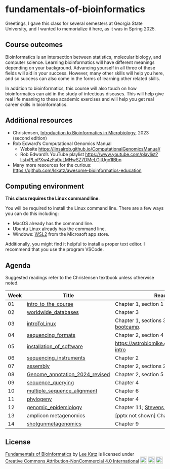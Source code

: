 # fundamentals-of-bioinformatics

Greetings, I gave this class for several semesters at Georgia State University, and I wanted to memorialize it here, as it was in Spring 2025.

## Course outcomes

Bioinformatics is an intersection between statistics, molecular biology, and computer science. Learning bioinformatics will have different meanings depending on your background. Advancing yourself in all three of these fields will aid in your success. However, many other skills will help you here, and so success can also come in the forms of learning other related skills.

In addition to bioinformatics, this course will also touch on how bioinformatics can aid in the study of infectious diseases. This will help give real life meaning to these academic exercises and will help you get real career skills in bioinformatics.

## Additional resources

* Christensen, [Introduction to Bioinformatics in Microbiology](https://a.co/d/6LzF0Oe), 2023 (second edition)
* Rob Edward’s Computational Genomics Manual 
  * Website <https://linsalrob.github.io/ComputationalGenomicsManual/>
  * Rob Edward’s YouTube playlist <https://www.youtube.com/playlist?list=PLpPXw4zFa0uLMHwSZ7DMeLGjIUgo1IBbn>
* Many more resources for the curious: <https://github.com/lskatz/awesome-bioinformatics-education>

## Computing environment

**This class requires the Linux command line**.

You will be required to install the Linux command line. There are a few ways you can do this including:

* MacOS already has the command line.
* Ubuntu Linux already has the command line.
* Windows: [WSL2](https://apps.microsoft.com/store/detail/windows-subsystem-for-linux/9P9TQF7MRM4R) from the Microsoft app store.

Additionally, you might find it helpful to install a proper text editor. I recommend that you use the program VSCode.

## Agenda

Suggested readings refer to the Christensen textbook unless otherwise noted.

| Week | Title | Readings | Quiz |
|----------|---------|----------|--------|
| 01 | [intro_to_the_course](files/01-intro_to_the_course.pptx) | Chapter 1, section 1 | - |
| 02 | [worldwide_databases](files/02-worldwide_databases.pptx) | Chapter 3 | [quiz](quizzes/02-worldwide_databases.md) |
| 03 | [introToLinux](files/03-jsw_introToLinux.pptx) | Chapter 1, sections 3 through 5. [UCDavis bootcamp](files/03-Linux_boot_camp.pdf). | [quiz](quizzes/03-jsw_introToLinux.md) |
| 04 | [sequencing_formats](files/04-sequencing_formats.pptx) | Chapter 2, section 4 | [quiz](quizzes/04-sequencing_formats.md) |
| 05 | [installation_of_software](files/05-installation_of_software.pptx) | <https://astrobiomike.github.io/unix/conda-intro>  | [quiz](quizzes/05-installation_of_software.md) |
| 06 | [sequencing_instruments](files/06-sequencing_instruments.pptx) | Chapter 2 |
| 07 | [assembly](files/07-assembly.pptx) | Chapter 2, sections 2-3 | [quiz](quizzes/07-assembly.md) |
| 08 | [Genome_annotation_2024_revised](files/08-Genome_annotation_2024_revised.pptx) | Chapter 2, section 5 |
| 09 | [sequence_querying](files/09-sequence_querying.pptx) | Chapter 4 |
| 10 | [multiple_sequence_alignment](files/10-multiple_sequence_alignment.pptx) | Chapter 6 |
| 11 | [phylogeny](files/11-phylogeny.pptx) | Chapter 4 |
| 12 | [genomic_epidemiology](files/12-genomic_epidemiology.pptx) | Chapter 11; [Stevens et al 2022](https://doi.org/10.4315/JFP-21-437) |
| 13 | amplicon metagenomics | [pptx not shown] Chapter 9 |
| 14 | [shotgunmetagenomics](files/14-metagenomics.pptx) | Chapter 9 |

## License

<p xmlns:cc="http://creativecommons.org/ns#" xmlns:dct="http://purl.org/dc/terms/"><a property="dct:title" rel="cc:attributionURL" href="https://github.com/lskatz/fundamentals-of-bioinformatics">Fundamentals of Bioinformatics</a> by <a rel="cc:attributionURL dct:creator" property="cc:attributionName" href="https://lskatz.github.io">Lee Katz</a> is licensed under <a href="https://creativecommons.org/licenses/by-nc/4.0/?ref=chooser-v1" target="_blank" rel="license noopener noreferrer" style="display:inline-block;">Creative Commons Attribution-NonCommercial 4.0 International<img style="height:22px!important;margin-left:3px;vertical-align:text-bottom;" src="https://mirrors.creativecommons.org/presskit/icons/cc.svg?ref=chooser-v1" alt=""><img style="height:22px!important;margin-left:3px;vertical-align:text-bottom;" src="https://mirrors.creativecommons.org/presskit/icons/by.svg?ref=chooser-v1" alt=""><img style="height:22px!important;margin-left:3px;vertical-align:text-bottom;" src="https://mirrors.creativecommons.org/presskit/icons/nc.svg?ref=chooser-v1" alt=""></a></p>